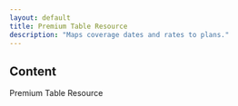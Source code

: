 ```yaml
---
layout: default
title: Premium Table Resource
description: "Maps coverage dates and rates to plans."
---
```


## Content ##
Premium Table Resource